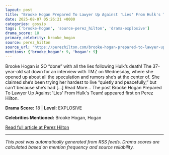 ```yaml
---
layout: post
title: "Brooke Hogan Prepared To Lawyer Up Against 'Lies' From Hulk's Team!"
date: 2025-08-07 05:26:21 +0000
categories: gossip
tags: ['brooke-hogan', 'source-perez_hilton', 'drama-explosive']
drama_score: 18
primary_celebrity: brooke_hogan
source: perez_hilton
source_url: "https://perezhilton.com/brooke-hogan-prepared-to-lawyer-up-against-hulk-team-for-spreading-lies/"
mentions: {'brooke_hogan': 9, 'hogan': 9}
---
```


Brooke Hogan is SO “done” with all the lies following Hulk’s death! The 37-year-old sat down for an interview with TMZ on Wednesday, where she opened up about all the speculation and rumors she’s at the center of. She claimed she’s been trying her hardest to live “quietly and peacefully,” but can’t because she’s had [...] Read More... The post Brooke Hogan Prepared To Lawyer Up Against &#039;Lies&#039; From Hulk&#039;s Team! appeared first on Perez Hilton.

**Drama Score:** 18 | **Level:** EXPLOSIVE

**Celebrities Mentioned:** Brooke Hogan, Hogan

[Read full article at Perez Hilton](https://perezhilton.com/brooke-hogan-prepared-to-lawyer-up-against-hulk-team-for-spreading-lies/)

---
*This post was automatically generated from RSS feeds. Drama scores are calculated based on mention frequency and source reliability.*

